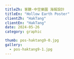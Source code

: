 ```yaml
---
titleZh: 客聽·中空樂園 海報設計
titleEn: "Hollow Earth Poster"
clientZh: "HakTang"
clientEn: "HakTang"
date: 2024-05-26
category: graphic

thumb: pos-haktang9-0.jpg
gallery:
  - pos-haktang9-1.jpg
---
```

